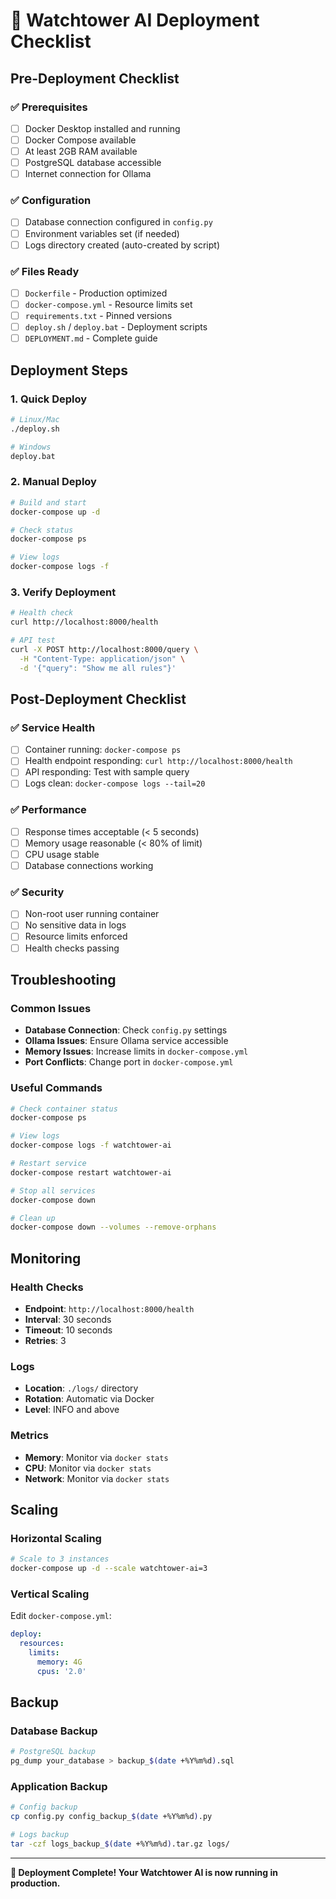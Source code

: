 # 🚀 Watchtower AI Deployment Checklist

## Pre-Deployment Checklist

### ✅ Prerequisites
- [ ] Docker Desktop installed and running
- [ ] Docker Compose available
- [ ] At least 2GB RAM available
- [ ] PostgreSQL database accessible
- [ ] Internet connection for Ollama

### ✅ Configuration
- [ ] Database connection configured in `config.py`
- [ ] Environment variables set (if needed)
- [ ] Logs directory created (auto-created by script)

### ✅ Files Ready
- [ ] `Dockerfile` - Production optimized
- [ ] `docker-compose.yml` - Resource limits set
- [ ] `requirements.txt` - Pinned versions
- [ ] `deploy.sh` / `deploy.bat` - Deployment scripts
- [ ] `DEPLOYMENT.md` - Complete guide

## Deployment Steps

### 1. Quick Deploy
```bash
# Linux/Mac
./deploy.sh

# Windows
deploy.bat
```

### 2. Manual Deploy
```bash
# Build and start
docker-compose up -d

# Check status
docker-compose ps

# View logs
docker-compose logs -f
```

### 3. Verify Deployment
```bash
# Health check
curl http://localhost:8000/health

# API test
curl -X POST http://localhost:8000/query \
  -H "Content-Type: application/json" \
  -d '{"query": "Show me all rules"}'
```

## Post-Deployment Checklist

### ✅ Service Health
- [ ] Container running: `docker-compose ps`
- [ ] Health endpoint responding: `curl http://localhost:8000/health`
- [ ] API responding: Test with sample query
- [ ] Logs clean: `docker-compose logs --tail=20`

### ✅ Performance
- [ ] Response times acceptable (< 5 seconds)
- [ ] Memory usage reasonable (< 80% of limit)
- [ ] CPU usage stable
- [ ] Database connections working

### ✅ Security
- [ ] Non-root user running container
- [ ] No sensitive data in logs
- [ ] Resource limits enforced
- [ ] Health checks passing

## Troubleshooting

### Common Issues
- **Database Connection**: Check `config.py` settings
- **Ollama Issues**: Ensure Ollama service accessible
- **Memory Issues**: Increase limits in `docker-compose.yml`
- **Port Conflicts**: Change port in `docker-compose.yml`

### Useful Commands
```bash
# Check container status
docker-compose ps

# View logs
docker-compose logs -f watchtower-ai

# Restart service
docker-compose restart watchtower-ai

# Stop all services
docker-compose down

# Clean up
docker-compose down --volumes --remove-orphans
```

## Monitoring

### Health Checks
- **Endpoint**: `http://localhost:8000/health`
- **Interval**: 30 seconds
- **Timeout**: 10 seconds
- **Retries**: 3

### Logs
- **Location**: `./logs/` directory
- **Rotation**: Automatic via Docker
- **Level**: INFO and above

### Metrics
- **Memory**: Monitor via `docker stats`
- **CPU**: Monitor via `docker stats`
- **Network**: Monitor via `docker stats`

## Scaling

### Horizontal Scaling
```bash
# Scale to 3 instances
docker-compose up -d --scale watchtower-ai=3
```

### Vertical Scaling
Edit `docker-compose.yml`:
```yaml
deploy:
  resources:
    limits:
      memory: 4G
      cpus: '2.0'
```

## Backup

### Database Backup
```bash
# PostgreSQL backup
pg_dump your_database > backup_$(date +%Y%m%d).sql
```

### Application Backup
```bash
# Config backup
cp config.py config_backup_$(date +%Y%m%d).py

# Logs backup
tar -czf logs_backup_$(date +%Y%m%d).tar.gz logs/
```

---

**🎯 Deployment Complete! Your Watchtower AI is now running in production.**
